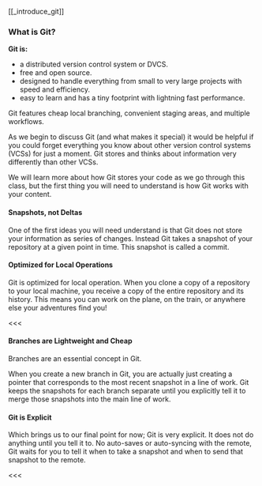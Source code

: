 [[_introduce_git]]
### What is Git?


**Git is:**

- a distributed version control system or DVCS.
- free and open source.
- designed to handle everything from small to very large projects with speed and efficiency.
- easy to learn and has a tiny footprint with lightning fast performance.

Git features cheap local branching, convenient staging areas, and multiple workflows.

As we begin to discuss Git (and what makes it special) it would be helpful if you could forget everything you know about other version control systems (VCSs) for just a moment. Git stores and thinks about information very differently than other VCSs.

We will learn more about how Git stores your code as we go through this class, but the first thing you will need to understand is how Git works with your content.

#### Snapshots, not Deltas

One of the first ideas you will need understand is that Git does not store your information as series of changes. Instead Git takes a snapshot of your repository at a given point in time. This snapshot is called a commit.

#### Optimized for Local Operations

Git is optimized for local operation. When you clone a copy of a repository to your local machine, you receive a copy of the entire repository and its history. This means you can work on the plane, on the train, or anywhere else your adventures find you!

<<<

#### Branches are Lightweight and Cheap

Branches are an essential concept in Git.

When you create a new branch in Git, you are actually just creating a pointer that corresponds to the most recent snapshot in a line of work. Git keeps the snapshots for each branch separate until you explicitly tell it to merge those snapshots into the main line of work.

#### Git is Explicit

Which brings us to our final point for now; Git is very explicit. It does not do anything until you tell it to. No auto-saves or auto-syncing with the remote, Git waits for you to tell it when to take a snapshot and when to send that snapshot to the remote.

<<<
